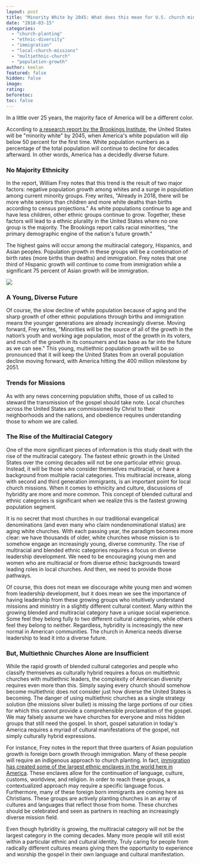 ```yaml
---
layout: post
title: "Minority White by 2045: What does this mean for U.S. church ministry?"
date: "2018-03-15"
categories: 
  - "church-planting"
  - "ethnic-diversity"
  - "immigration"
  - "local-church-missions"
  - "multiethnic-church"
  - "population-growth"
author: keelan
featured: false
hidden: false
image: 
rating:
beforetoc:
toc: false
---
```


In a little over 25 years, the majority face of America will be a different color.

According to [a research report by the Brookings Institute](https://www.brookings.edu/blog/the-avenue/2018/03/14/the-us-will-become-minority-white-in-2045-census-projects/), the United States will be "minority white" by 2045, when America's white population will dip below 50 percent for the first time. White population numbers as a percentage of the total population will continue to decline for decades afterward. In other words, America has a decidedly diverse future.

### No Majority Ethnicity

In the report, William Frey notes that this trend is the result of two major factors: negative population growth among whites and a surge in population among current minority groups. Frey writes, "Already in 2018, there will be more white seniors than children and more white deaths than births according to census projections." As white populations continue to age and have less children, other ethnic groups continue to grow. Together, these factors will lead to a ethnic plurality in the United States where no one group is the majority. The Brookings report calls racial minorities, "the primary demographic engine of the nation's future growth."

The highest gains will occur among the multiracial category, Hispanics, and Asian peoples. Population growth in these groups will be a combination of birth rates (more births than deaths) and immigration. Frey notes that one third of Hispanic growth will continue to come from immigration while a significant 75 percent of Asian growth will be immigration.

[![](images/a66d5-us-white-population-chart.png)](https://keelancook.files.wordpress.com/2020/08/a66d5-us-white-population-chart.png)

### A Young, Diverse Future

Of course, the slow decline of white population because of aging and the sharp growth of other ethnic populations through births and immigration means the younger generations are already increasingly diverse. Moving forward, Frey writes, "Minorities will be the source of all of the growth in the nation’s youth and working age population, most of the growth in its voters, and much of the growth in its consumers and tax base as far into the future as we can see." This young, multiethnic population growth will be so pronounced that it will keep the United States from an overall population decline moving forward, with America hitting the 400 million milestone by 2051.

### Trends for Missions

As with any news concerning population shifts, those of us called to steward the transmission of the gospel should take note. Local churches across the United States are commissioned by Christ to their neighborhoods and the nations, and obedience requires understanding those to whom we are called.

### The Rise of the Multiracial Category

One of the more significant pieces of information is this study dealt with the rise of the multiracial category. The fastest ethnic growth in the United States over the coming decades will not be one particular ethnic group. Instead, it will be those who consider themselves multiracial, or have a background from multiple racial categories. This multiracial increase, along with second and third generation immigrants, is an important point for local church missions. When it comes to ethnicity and culture, discussions of hybridity are more and more common. This concept of blended cultural and ethnic categories is significant when we realize this is the fastest growing population segment.

It is no secret that most churches in our traditional evangelical denominations (and even many who claim nondenominational status) are aging white churches. With each passing year, the paradigm becomes more clear: we have thousands of older, white churches whose mission is to somehow engage an increasingly young, diverse community. The rise of multiracial and blended ethnic categories requires a focus on diverse leadership development. We need to be encouraging young men and women who are multiracial or from diverse ethnic backgrounds toward leading roles in local churches. And then, we need to provide those pathways.

Of course, this does not mean we discourage white young men and women from leadership development, but it does mean we see the importance of having leadership from these growing groups who intuitively understand missions and ministry in a slightly different cultural context. Many within the growing blended and multiracial category have a unique social experience. Some feel they belong fully to two different cultural categories, while others feel they belong to neither. Regardless, hybridity is increasingly the new normal in American communities. The church in America needs diverse leadership to lead it into a diverse future.

### But, Multiethnic Churches Alone are Insufficient

While the rapid growth of blended cultural categories and people who classify themselves as culturally hybrid requires a focus on multiethnic churches with multiethnic leaders, the complexity of American diversity requires even more than this. Simply saying every church should somehow become multiethnic does not consider just how diverse the United States is becoming. The danger of using multiethnic churches as a single strategy solution (the missions silver bullet) is missing the large portions of our cities for which this cannot provide a comprehensible proclamation of the gospel. We may falsely assume we have churches for everyone and miss hidden groups that still need the gospel. In short, gospel saturation in today's America requires a myriad of cultural manifestations of the gospel, not simply culturally hybrid expressions.

For instance, Frey notes in the report that three quarters of Asian population growth is foreign born growth through immigration. Many of these people will require an indigenous approach to church planting. In fact, [immigration has created some of the largest ethnic enclaves in the world here in America](https://keelancook.com/2017/02/what-is-an-ethnic-enclave-and-why-should-i-care.html). These enclaves allow for the continuation of language, culture, customs, worldview, and religion. In order to reach these groups, a contextualized approach may require a specific language focus. Furthermore, many of these foreign born immigrants are coming here as Christians. These groups are actively planting churches in an array of cultures and languages that reflect those from home. These churches should be celebrated and seen as partners in reaching an increasingly diverse mission field.

Even though hybridity is growing, the multiracial category will not be the largest category in the coming decades. Many more people will still exist within a particular ethnic and cultural identity. Truly caring for people from radically different cultures means giving them the opportunity to experience and worship the gospel in their own language and cultural manifestation.
